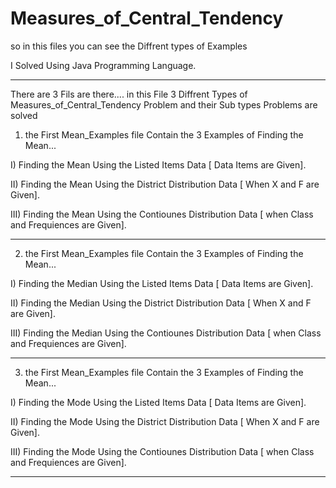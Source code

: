 # Measures_of_Central_Tendency

so in this files you can see the Diffrent types of Examples 

I Solved Using Java Programming Language.

------------------------------------------------------------------------------------------------------------------------------

There are 3 Fils are there....
in this File 3 Diffrent Types of Measures_of_Central_Tendency Problem and their Sub types Problems are solved

1) the First Mean_Examples file Contain the 3 Examples of Finding the Mean...

I) Finding the Mean Using the Listed Items Data [ Data Items are Given].

II) Finding the Mean Using the District Distribution Data [ When X and F are Given].

III) Finding the Mean Using the Contiounes Distribution Data [ when Class and  Frequiences are Given].

------------------------------------------------------------------------------------------------------------------------------

2) the First Mean_Examples file Contain the 3 Examples of Finding the Mean...

I) Finding the Median Using the Listed Items Data [ Data Items are Given].

II) Finding the Median Using the District Distribution Data [ When X and F are Given].

III) Finding the Median Using the Contiounes Distribution Data [ when Class and  Frequiences are Given].

------------------------------------------------------------------------------------------------------------------------------

3) the First Mean_Examples file Contain the 3 Examples of Finding the Mean...

I) Finding the Mode Using the Listed Items Data [ Data Items are Given].

II) Finding the Mode Using the District Distribution Data [ When X and F are Given].

III) Finding the Mode Using the Contiounes Distribution Data [ when Class and  Frequiences are Given].

------------------------------------------------------------------------------------------------------------------------------
